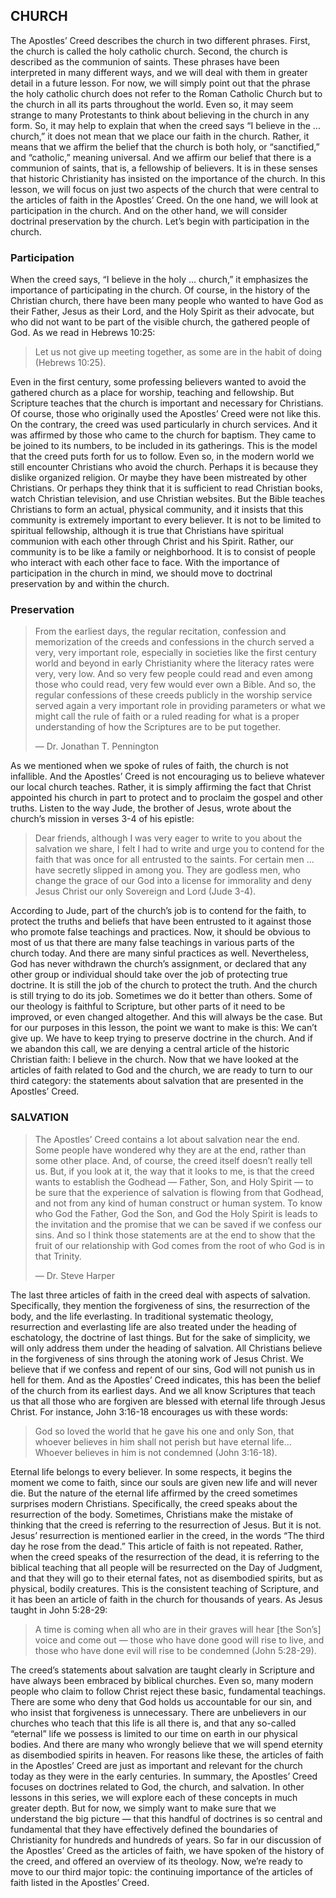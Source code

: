 ## CHURCH

The Apostles’ Creed describes the church in two different phrases. First, the church is called the holy catholic church. Second, the church is described as the communion of saints. These phrases have been interpreted in many different ways, and we will deal with them in greater detail in a future lesson. For now, we will simply point out that the phrase the holy catholic church does not refer to the Roman Catholic Church but to the church in all its parts throughout the world.
Even so, it may seem strange to many Protestants to think about believing in the church in any form. So, it may help to explain that when the creed says “I believe in the ... church,” it does not mean that we place our faith in the church. Rather, it means that we affirm the belief that the church is both holy, or “sanctified,” and “catholic,” meaning universal. 
And we affirm our belief that there is a communion of saints, that is, a fellowship of believers. It is in these senses that historic Christianity has insisted on the importance of the church. 
In this lesson, we will focus on just two aspects of the church that were central to the articles of faith in the Apostles’ Creed. On the one hand, we will look at participation in the church. And on the other hand, we will consider doctrinal preservation by the church. Let’s begin with participation in the church.


### Participation

When the creed says, “I believe in the holy ... church,” it emphasizes the importance of participating in the church. Of course, in the history of the Christian church, there have been many people who wanted to have God as their Father, Jesus as their Lord, and the Holy Spirit as their advocate, but who did not want to be part of the visible church, the gathered people of God. As we read in Hebrews 10:25:

> Let us not give up meeting together, as some are in the habit of doing (Hebrews 10:25).

Even in the first century, some professing believers wanted to avoid the gathered church as a place for worship, teaching and fellowship. But Scripture teaches that the church is important and necessary for Christians.
Of course, those who originally used the Apostles’ Creed were not like this. On the contrary, the creed was used particularly in church services. And it was affirmed by those who came to the church for baptism. They came to be joined to its numbers, to be included in its gatherings. This is the model that the creed puts forth for us to follow.
Even so, in the modern world we still encounter Christians who avoid the church. Perhaps it is because they dislike organized religion. Or maybe they have been mistreated by other Christians. Or perhaps they think that it is sufficient to read Christian books, watch Christian television, and use Christian websites. 
But the Bible teaches Christians to form an actual, physical community, and it insists that this community is extremely important to every believer. It is not to be limited to spiritual fellowship, although it is true that Christians have spiritual communion with each other through Christ and his Spirit. Rather, our community is to be like a family or neighborhood. It is to consist of people who interact with each other face to face.
With the importance of participation in the church in mind, we should move to doctrinal preservation by and within the church.


### Preservation

> From the earliest days, the regular recitation, confession and memorization of the creeds and confessions in the church served a very, very important role, especially in societies like the first century world and beyond in early Christianity where the literacy rates were very, very low. And so very few people could read and even among those who could read, very few would ever own a Bible. And so, the regular confessions of these creeds publicly in the worship service served again a very important role in providing parameters or what we might call the rule of faith or a ruled reading for what is a proper understanding of how the Scriptures are to be put together. 
> 
> —	Dr. Jonathan T. Pennington

As we mentioned when we spoke of rules of faith, the church is not infallible. And the Apostles’ Creed is not encouraging us to believe whatever our local church teaches. Rather, it is simply affirming the fact that Christ appointed his church in part to protect and to proclaim the gospel and other truths. Listen to the way Jude, the brother of Jesus, wrote about the church’s mission in verses 3-4 of his epistle:

> Dear friends, although I was very eager to write to you about the salvation we share, I felt I had to write and urge you to contend for the faith that was once for all entrusted to the saints. For certain men ... have secretly slipped in among you. They are godless men, who change the grace of our God into a license for immorality and deny Jesus Christ our only Sovereign and Lord (Jude 3-4).

According to Jude, part of the church’s job is to contend for the faith, to protect the truths and beliefs that have been entrusted to it against those who promote false teachings and practices.
Now, it should be obvious to most of us that there are many false teachings in various parts of the church today. And there are many sinful practices as well. Nevertheless, God has never withdrawn the church’s assignment, or declared that any other group or individual should take over the job of protecting true doctrine. It is still the job of the church to protect the truth. 
And the church is still trying to do its job. Sometimes we do it better than others. Some of our theology is faithful to Scripture, but other parts of it need to be improved, or even changed altogether. And this will always be the case. But for our purposes in this lesson, the point we want to make is this: We can’t give up. We have to keep trying to preserve doctrine in the church. And if we abandon this call, we are denying a central article of the historic Christian faith: I believe in the church.
Now that we have looked at the articles of faith related to God and the church, we are ready to turn to our third category: the statements about salvation that are presented in the Apostles’ Creed.


### SALVATION

> The Apostles’ Creed contains a lot about salvation near the end. Some people have wondered why they are at the end, rather than some other place. And, of course, the creed itself doesn’t really tell us. But, if you look at it, the way that it looks to me, is that the creed wants to establish the Godhead — Father, Son, and Holy Spirit — to be sure that the experience of salvation is flowing from that Godhead, and not from any kind of human construct or human system. To know who God the Father, God the Son, and God the Holy Spirit is leads to the invitation and the promise that we can be saved if we confess our sins. And so I think those statements are at the end to show that the fruit of our relationship with God comes from the root of who God is in that Trinity. 
> 
> —	Dr. Steve Harper

The last three articles of faith in the creed deal with aspects of salvation. Specifically, they mention the forgiveness of sins, the resurrection of the body, and the life everlasting. In traditional systematic theology, resurrection and everlasting life are also treated under the heading of eschatology, the doctrine of last things. But for the sake of simplicity, we will only address them under the heading of salvation.
All Christians believe in the forgiveness of sins through the atoning work of Jesus Christ. We believe that if we confess and repent of our sins, God will not punish us in hell for them. And as the Apostles’ Creed indicates, this has been the belief of the church from its earliest days. And we all know Scriptures that teach us that all those who are forgiven are blessed with eternal life through Jesus Christ. For instance, John 3:16-18 encourages us with these words:

> God so loved the world that he gave his one and only Son, that whoever believes in him shall not perish but have eternal life… Whoever believes in him is not condemned (John 3:16-18).

Eternal life belongs to every believer. In some respects, it begins the moment we come to faith, since our souls are given new life and will never die.
But the nature of the eternal life affirmed by the creed sometimes surprises modern Christians. Specifically, the creed speaks about the resurrection of the body. Sometimes, Christians make the mistake of thinking that the creed is referring to the resurrection of Jesus. But it is not. Jesus’ resurrection is mentioned earlier in the creed, in the words “The third day he rose from the dead.” This article of faith is not repeated. 
Rather, when the creed speaks of the resurrection of the dead, it is referring to the biblical teaching that all people will be resurrected on the Day of Judgment, and that they will go to their eternal fates, not as disembodied spirits, but as physical, bodily creatures. This is the consistent teaching of Scripture, and it has been an article of faith in the church for thousands of years. As Jesus taught in John 5:28-29:

> A time is coming when all who are in their graves will hear [the Son’s] voice and come out — those who have done good will rise to live, and those who have done evil will rise to be condemned (John 5:28-29).

The creed’s statements about salvation are taught clearly in Scripture and have always been embraced by biblical churches. Even so, many modern people who claim to follow Christ reject these basic, fundamental teachings. There are some who deny that God holds us accountable for our sin, and who insist that forgiveness is unnecessary. There are unbelievers in our churches who teach that this life is all there is, and that any so-called “eternal” life we possess is limited to our time on earth in our physical bodies. And there are many who wrongly believe that we will spend eternity as disembodied spirits in heaven. For reasons like these, the articles of faith in the Apostles’ Creed are just as important and relevant for the church today as they were in the early centuries. 
In summary, the Apostles’ Creed focuses on doctrines related to God, the church, and salvation. In other lessons in this series, we will explore each of these concepts in much greater depth. But for now, we simply want to make sure that we understand the big picture — that this handful of doctrines is so central and fundamental that they have effectively defined the boundaries of Christianity for hundreds and hundreds of years.
So far in our discussion of the Apostles’ Creed as the articles of faith, we have spoken of the history of the creed, and offered an overview of its theology. Now, we’re ready to move to our third major topic: the continuing importance of the articles of faith listed in the Apostles’ Creed.

